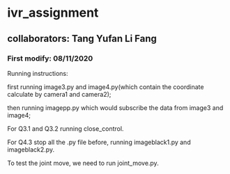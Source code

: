 # ivr_assignment
## collaborators: Tang Yufan  Li Fang
### First modify: 08/11/2020

Running instructions:

first running image3.py and image4.py(which contain the coordinate calculate by camera1 and camera2);

then running imagepp.py which would subscribe the data from image3 and image4;

For Q3.1 and Q3.2 running close_control.

For Q4.3 stop all the .py file before, running imageblack1.py and imageblack2.py.

To test the joint move, we need to run joint_move.py.
